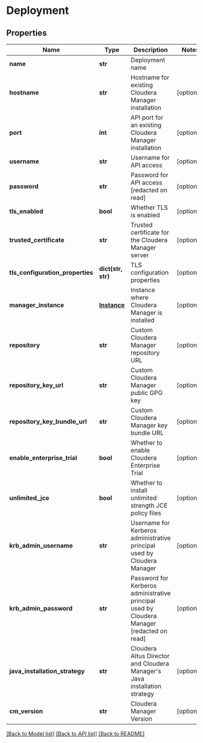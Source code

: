 # Deployment

## Properties
Name | Type | Description | Notes
------------ | ------------- | ------------- | -------------
**name** | **str** | Deployment name | 
**hostname** | **str** | Hostname for existing Cloudera Manager installation | [optional] 
**port** | **int** | API port for an existing Cloudera Manager installation | [optional] 
**username** | **str** | Username for API access | [optional] 
**password** | **str** | Password for API access [redacted on read] | [optional] 
**tls_enabled** | **bool** | Whether TLS is enabled | [optional] 
**trusted_certificate** | **str** | Trusted certificate for the Cloudera Manager server | [optional] 
**tls_configuration_properties** | **dict(str, str)** | TLS configuration properties | [optional] 
**manager_instance** | [**Instance**](Instance.md) | Instance where Cloudera Manager is installed | [optional] 
**repository** | **str** | Custom Cloudera Manager repository URL | [optional] 
**repository_key_url** | **str** | Custom Cloudera Manager public GPG key | [optional] 
**repository_key_bundle_url** | **str** | Custom Cloudera Manager key bundle URL | [optional] 
**enable_enterprise_trial** | **bool** | Whether to enable Cloudera Enterprise Trial | [optional] 
**unlimited_jce** | **bool** | Whether to install unlimited strength JCE policy files | [optional] 
**krb_admin_username** | **str** | Username for Kerberos administrative principal used by Cloudera Manager | [optional] 
**krb_admin_password** | **str** | Password for Kerberos administrative principal used by Cloudera Manager [redacted on read] | [optional] 
**java_installation_strategy** | **str** | Cloudera Altus Director and Cloudera Manager&#39;s Java installation strategy | [optional] 
**cm_version** | **str** | Cloudera Manager Version | [optional] 

[[Back to Model list]](../README.md#documentation-for-models) [[Back to API list]](../README.md#documentation-for-api-endpoints) [[Back to README]](../README.md)


